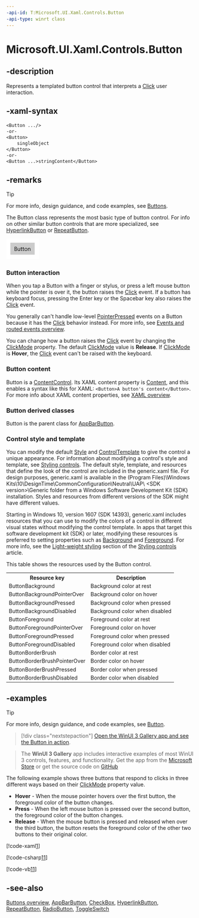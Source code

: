 ```yaml
---
-api-id: T:Microsoft.UI.Xaml.Controls.Button
-api-type: winrt class
---
```


<!-- Class syntax.
public class Button : Windows.UI.Xaml.Controls.Primitives.ButtonBase, Windows.UI.Xaml.Controls.IButton, Windows.UI.Xaml.Controls.IButtonWithFlyout
-->

# Microsoft.UI.Xaml.Controls.Button

## -description
Represents a templated button control that interprets a [Click](../microsoft.ui.xaml.controls.primitives/buttonbase_click.md) user interaction.

## -xaml-syntax
```xaml
<Button .../>
-or-
<Button>
    singleObject
</Button>
-or-
<Button ...>stringContent</Button>
```


## -remarks

> [!TIP]
> For more info, design guidance, and code examples, see [Buttons](/windows/apps/design/controls/buttons).

The Button class represents the most basic type of button control. For info on other similar button controls that are more specialized, see [HyperlinkButton](hyperlinkbutton.md) or [RepeatButton](../microsoft.ui.xaml.controls.primitives/repeatbutton.md).

<img src="images/controls/Button.png" alt="A standard button" />

### Button interaction

When you tap a Button with a finger or stylus, or press a left mouse button while the pointer is over it, the button raises the [Click](../microsoft.ui.xaml.controls.primitives/buttonbase_click.md) event. If a button has keyboard focus, pressing the Enter key or the Spacebar key also raises the [Click](../microsoft.ui.xaml.controls.primitives/buttonbase_click.md) event.

You generally can't handle low-level [PointerPressed](../microsoft.ui.xaml/uielement_pointerpressed.md) events on a Button because it has the [Click](../microsoft.ui.xaml.controls.primitives/buttonbase_click.md) behavior instead. For more info, see [Events and routed events overview](/windows/uwp/xaml-platform/events-and-routed-events-overview).

You can change how a button raises the [Click](../microsoft.ui.xaml.controls.primitives/buttonbase_click.md) event by changing the [ClickMode](../microsoft.ui.xaml.controls.primitives/buttonbase_clickmode.md) property. The default [ClickMode](../microsoft.ui.xaml.controls.primitives/buttonbase_clickmode.md) value is **Release**. If [ClickMode](../microsoft.ui.xaml.controls.primitives/buttonbase_clickmode.md) is **Hover**, the [Click](../microsoft.ui.xaml.controls.primitives/buttonbase_click.md) event can't be raised with the keyboard.

### Button content

Button is a [ContentControl](contentcontrol.md). Its XAML content property is [Content](contentcontrol_content.md), and this enables a syntax like this for XAML: `<Button>A button's content</Button>`. For more info about XAML content properties, see [XAML overview](/windows/uwp/xaml-platform/xaml-overview).

### **Button** derived classes

Button is the parent class for [AppBarButton](appbarbutton.md).

### Control style and template

You can modify the default [Style](../microsoft.ui.xaml/style.md) and [ControlTemplate](controltemplate.md) to give the control a unique appearance. For information about modifying a control's style and template, see [Styling controls](/windows/uwp/controls-and-patterns/styling-controls). The default style, template, and resources that define the look of the control are included in the generic.xaml file. For design purposes, generic.xaml is available in the \(Program Files)\Windows Kits\10\DesignTime\CommonConfiguration\Neutral\UAP\ &lt;SDK version&gt;\Generic folder from a Windows Software Development Kit (SDK) installation. Styles and resources from different versions of the SDK might have different values.

Starting in Windows 10, version 1607 (SDK 14393), generic.xaml includes resources that you can use to modify the colors of a control in different visual states without modifying the control template. In apps that target this software development kit (SDK) or later, modifying these resources is preferred to setting properties such as [Background](control_background.md) and [Foreground](control_foreground.md). For more info, see the [Light-weight styling](/windows/uwp/controls-and-patterns/styling-controls) section of the [Styling controls](/windows/uwp/controls-and-patterns/styling-controls) article.

This table shows the resources used by the Button control.

<table>
   <tr><th>Resource key</th><th>Description</th></tr>
   <tr><td>ButtonBackground</td><td>Background color at rest</td></tr>
   <tr><td>ButtonBackgroundPointerOver</td><td>Background color on hover</td></tr>
   <tr><td>ButtonBackgroundPressed</td><td>Background color when pressed</td></tr>
   <tr><td>ButtonBackgroundDisabled</td><td>Background color when disabled</td></tr>
   <tr><td>ButtonForeground</td><td>Foreground color at rest</td></tr>
   <tr><td>ButtonForegroundPointerOver</td><td>Foreground color on hover</td></tr>
   <tr><td>ButtonForegroundPressed</td><td>Foreground color when pressed</td></tr>
   <tr><td>ButtonForegroundDisabled</td><td>Foreground color when disabled</td></tr>
   <tr><td>ButtonBorderBrush</td><td>Border color at rest</td></tr>
   <tr><td>ButtonBorderBrushPointerOver</td><td>Border color on hover</td></tr>
   <tr><td>ButtonBorderBrushPressed</td><td>Border color when pressed</td></tr>
   <tr><td>ButtonBorderBrushDisabled</td><td>Border color when disabled</td></tr>
</table>

## -examples

> [!TIP]
> For more info, design guidance, and code examples, see [Button](/windows/apps/design/controls/buttons).

> [!div class="nextstepaction"]
> [Open the WinUI 3 Gallery app and see the Button in action](winui3gallery:/item/Button).

> The **WinUI 3 Gallery** app includes interactive examples of most WinUI 3 controls, features, and functionality. Get the app from the [Microsoft Store](https://www.microsoft.com/store/productId/9P3JFPWWDZRC) or get the source code on [GitHub](https://github.com/microsoft/WinUI-Gallery)

The following example shows three buttons that respond to clicks in three different ways based on their [ClickMode](../microsoft.ui.xaml.controls.primitives/buttonbase_clickmode.md) property value.

+  **Hover** - When the mouse pointer hovers over the first button, the foreground color of the button changes.
+  **Press** - When the left mouse button is pressed over the second button, the foreground color of the button changes.
+  **Release** - When the mouse button is pressed and released when over the third button, the button resets the foreground color of the other two buttons to their original color.

[!code-xaml[1](../microsoft.ui.xaml.data/code/System.Windows.Controls.ButtonClickModeSL/csharp/Page.xaml#Snippet1)]

[!code-csharp[11](../microsoft.ui.xaml.data/code/System.Windows.Controls.ButtonClickModeSL/csharp/Page.xaml.cs#Snippet11)]

[!code-vb[11](../microsoft.ui.xaml.data/code/System.Windows.Controls.ButtonClickModeSL/vbnet/Page.xaml.vb#Snippet11)]

## -see-also

[Buttons overview](/windows/uwp/controls-and-patterns/buttons), [AppBarButton](appbarbutton.md), [CheckBox](checkbox.md), [HyperlinkButton](hyperlinkbutton.md), [RepeatButton](../microsoft.ui.xaml.controls.primitives/repeatbutton.md), [RadioButton](radiobutton.md), [ToggleSwitch](toggleswitch.md)

